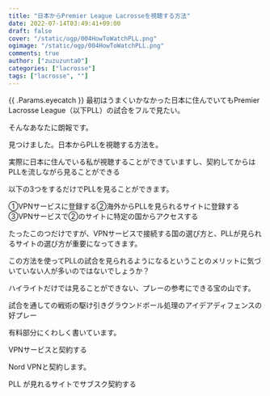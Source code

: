 ```yaml
---
title: "日本からPremier League Lacrosseを視聴する方法"
date: 2022-07-14T03:49:41+09:00
draft: false
cover: "/static/ogp/004HowToWatchPLL.png"
ogimage: "/static/ogp/004HowToWatchPLL.png"
comments: true
author: ["zuzuzunta0"]
categories: ["lacrosse"]
tags: ["lacrosse", ""]
---
```


<!----------------------- ↓記事設計↓ ----------------------->


  <!-- 伝えたいこと -->

  <!-- ①掛け合わせ3つの狙うキーワード -->
  <!-- /** PremierLacrosseLeague 日本 見る方法 **/ -->
  <!-- ②読者像 -->
  
  <!-- ③読者の悩み -->

  <!-- ④悩みが解決する条件 -->

  <!-- ⑤悩みの解決策 -->

  <!-- ⑥記事を読むメリット -->

  <!-- ⑦記事の信頼性 -->


<!----------------------- ↑記事設計↑ ----------------------->


<!----------------------- ↓記事内容↓ ----------------------->
  <!---- ↓リード文↓ ---->
   <!-- この記事を読む人の悩みに共感する -->

   <!-- この記事を読むことで何を得られるか、どんな価値が生まれるか -->

   <!-- この記事の根拠または信頼性 -->
  <!---- ↑リード文↑ ---->


  <!---- ↓本文↓ ---->
   <!-- 解決策 
   - この方法を使うとできること 
   
   -->
   <!-- 具体例 -->

   <!-- 理由 -->

   <!-- 反論への理解 -->

   <!-- 再度、主張 -->
{{ .Params.eyecatch }}
   最初はうまくいかなかった日本に住んでいてもPremier Lacrosse League（以下PLL）の試合をフルで見たい。

そんなあなたに朗報です。

見つけました。日本からPLLを視聴する方法を。

実際に日本に住んでいる私が視聴することができていますし、契約してからはPLLを流しながら見ることができる

以下の3つをするだけでPLLを見ることができます。

①VPNサービスに登録する②海外からPLLを見られるサイトに登録する③VPNサービスで②のサイトに特定の国からアクセスする

たったこのつだけですが、VPNサービスで接続する国の選び方と、PLLが見られるサイトの選び方が重要になってきます。

この方法を使ってPLLの試合を見られるようになるということのメリットに気づいていない人が多いのではないでしょうか？

ハイライトだけでは見ることができない、プレーの参考にできる宝の山です。

試合を通しての戦術の駆け引きグラウンドボール処理のアイデアディフェンスの好プレー

有料部分にくわしく書いています。

VPNサービスと契約する

Nord VPNと契約します。

PLL が見れるサイトでサブスク契約する
  <!---- ↑本文↑ ---->

<!----------------------- ↑記事内容↑ ----------------------->